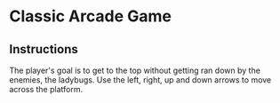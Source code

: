 # Classic Arcade Game 

## Instructions

The player's goal is to get to the top without getting ran down by the enemies, the ladybugs. Use the left, right, up and down arrows to move across the platform.
